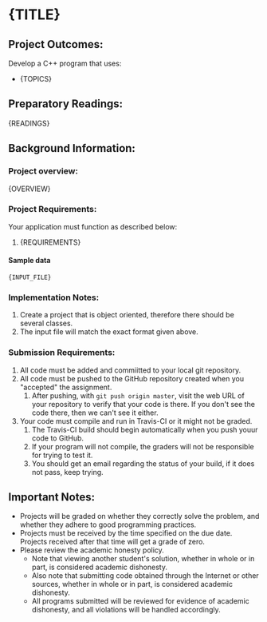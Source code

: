 # {TITLE}

## Project Outcomes:
Develop a C++ program that uses:
* {TOPICS}

## Preparatory Readings:
{READINGS}

## Background Information:
### Project overview:
{OVERVIEW}

### Project Requirements:
Your application must function as described below:
1. {REQUIREMENTS}

#### Sample data
```
{INPUT_FILE}
```

### Implementation Notes:
1. Create a project that is object oriented, therefore there should be several classes.
2. The input file will match the exact format given above.

### Submission Requirements:
1. All code must be added and commiitted to your local git repository.
2. All code must be pushed to the GitHub repository created when you "accepted" the assignment.
	1. After pushing, with `git push origin master`, visit the web URL of your repository to verify that your code is there.
	If you don't see the code there, then we can't see it either.
3. Your code must compile and run in Travis-CI or it might not be graded.
	1. The Travis-CI build should begin automatically when you push youur code to GitHub.
	2. If your program will not compile, the graders will not be responsible for trying to test it. 
	3. You should get an email regarding the status of your build, if it does not pass, keep trying.

## Important Notes:
* Projects will be graded on whether they correctly solve the problem, and whether they adhere to good programming practices. 
* Projects must be received by the time specified on the due date. Projects received after that time will get a grade of zero. 
* Please review the academic honesty policy.
	* Note that viewing another student's solution, whether in whole or in part, is considered academic dishonesty.
	* Also note that submitting code obtained through the Internet or other sources, whether in whole or in part, is considered academic dishonesty.
	* All programs submitted will be reviewed for evidence of academic dishonesty, and all violations will be handled accordingly.